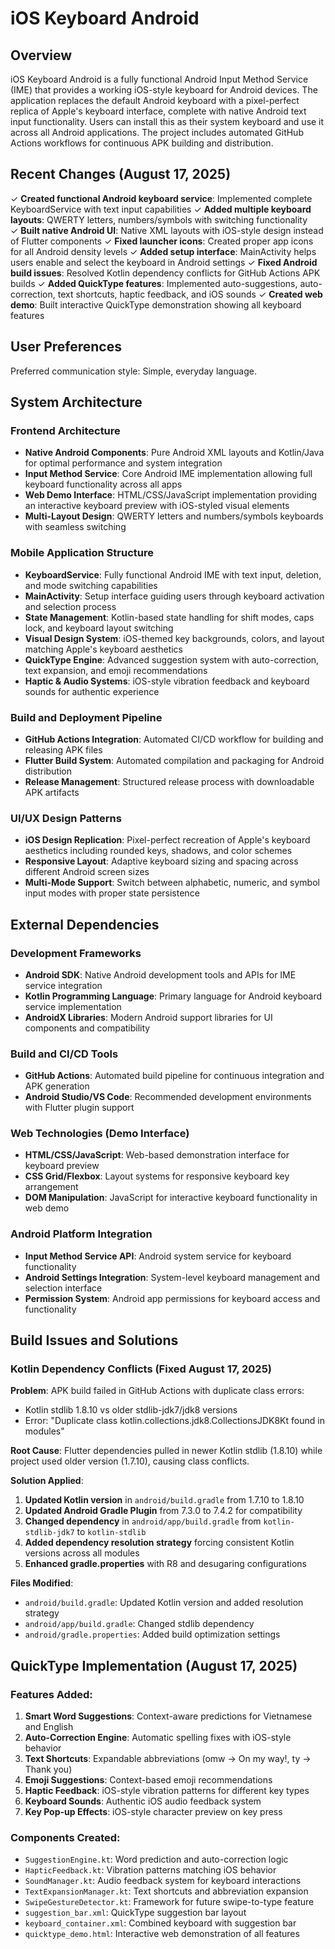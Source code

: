 # iOS Keyboard Android

## Overview

iOS Keyboard Android is a fully functional Android Input Method Service (IME) that provides a working iOS-style keyboard for Android devices. The application replaces the default Android keyboard with a pixel-perfect replica of Apple's keyboard interface, complete with native Android text input functionality. Users can install this as their system keyboard and use it across all Android applications. The project includes automated GitHub Actions workflows for continuous APK building and distribution.

## Recent Changes (August 17, 2025)

✓ **Created functional Android keyboard service**: Implemented complete KeyboardService with text input capabilities
✓ **Added multiple keyboard layouts**: QWERTY letters, numbers/symbols with switching functionality  
✓ **Built native Android UI**: Native XML layouts with iOS-style design instead of Flutter components
✓ **Fixed launcher icons**: Created proper app icons for all Android density levels
✓ **Added setup interface**: MainActivity helps users enable and select the keyboard in Android settings
✓ **Fixed Android build issues**: Resolved Kotlin dependency conflicts for GitHub Actions APK builds
✓ **Added QuickType features**: Implemented auto-suggestions, auto-correction, text shortcuts, haptic feedback, and iOS sounds
✓ **Created web demo**: Built interactive QuickType demonstration showing all keyboard features

## User Preferences

Preferred communication style: Simple, everyday language.

## System Architecture

### Frontend Architecture
- **Native Android Components**: Pure Android XML layouts and Kotlin/Java for optimal performance and system integration
- **Input Method Service**: Core Android IME implementation allowing full keyboard functionality across all apps
- **Web Demo Interface**: HTML/CSS/JavaScript implementation providing an interactive keyboard preview with iOS-styled visual elements
- **Multi-Layout Design**: QWERTY letters and numbers/symbols keyboards with seamless switching

### Mobile Application Structure
- **KeyboardService**: Fully functional Android IME with text input, deletion, and mode switching capabilities
- **MainActivity**: Setup interface guiding users through keyboard activation and selection process
- **State Management**: Kotlin-based state handling for shift modes, caps lock, and keyboard layout switching
- **Visual Design System**: iOS-themed key backgrounds, colors, and layout matching Apple's keyboard aesthetics
- **QuickType Engine**: Advanced suggestion system with auto-correction, text expansion, and emoji recommendations
- **Haptic & Audio Systems**: iOS-style vibration feedback and keyboard sounds for authentic experience

### Build and Deployment Pipeline
- **GitHub Actions Integration**: Automated CI/CD workflow for building and releasing APK files
- **Flutter Build System**: Automated compilation and packaging for Android distribution
- **Release Management**: Structured release process with downloadable APK artifacts

### UI/UX Design Patterns
- **iOS Design Replication**: Pixel-perfect recreation of Apple's keyboard aesthetics including rounded keys, shadows, and color schemes
- **Responsive Layout**: Adaptive keyboard sizing and spacing across different Android screen sizes
- **Multi-Mode Support**: Switch between alphabetic, numeric, and symbol input modes with proper state persistence

## External Dependencies

### Development Frameworks
- **Android SDK**: Native Android development tools and APIs for IME service integration
- **Kotlin Programming Language**: Primary language for Android keyboard service implementation
- **AndroidX Libraries**: Modern Android support libraries for UI components and compatibility

### Build and CI/CD Tools
- **GitHub Actions**: Automated build pipeline for continuous integration and APK generation
- **Android Studio/VS Code**: Recommended development environments with Flutter plugin support

### Web Technologies (Demo Interface)
- **HTML/CSS/JavaScript**: Web-based demonstration interface for keyboard preview
- **CSS Grid/Flexbox**: Layout systems for responsive keyboard key arrangement
- **DOM Manipulation**: JavaScript for interactive keyboard functionality in web demo

### Android Platform Integration
- **Input Method Service API**: Android system service for keyboard functionality
- **Android Settings Integration**: System-level keyboard management and selection interface
- **Permission System**: Android app permissions for keyboard access and functionality

## Build Issues and Solutions

### Kotlin Dependency Conflicts (Fixed August 17, 2025)

**Problem**: APK build failed in GitHub Actions with duplicate class errors:
- Kotlin stdlib 1.8.10 vs older stdlib-jdk7/jdk8 versions
- Error: "Duplicate class kotlin.collections.jdk8.CollectionsJDK8Kt found in modules"

**Root Cause**: Flutter dependencies pulled in newer Kotlin stdlib (1.8.10) while project used older version (1.7.10), causing class conflicts.

**Solution Applied**:
1. **Updated Kotlin version** in `android/build.gradle` from 1.7.10 to 1.8.10
2. **Updated Android Gradle Plugin** from 7.3.0 to 7.4.2 for compatibility
3. **Changed dependency** in `android/app/build.gradle` from `kotlin-stdlib-jdk7` to `kotlin-stdlib`
4. **Added dependency resolution strategy** forcing consistent Kotlin versions across all modules
5. **Enhanced gradle.properties** with R8 and desugaring configurations

**Files Modified**:
- `android/build.gradle`: Updated Kotlin version and added resolution strategy
- `android/app/build.gradle`: Changed stdlib dependency
- `android/gradle.properties`: Added build optimization settings

## QuickType Implementation (August 17, 2025)

### Features Added:
1. **Smart Word Suggestions**: Context-aware predictions for Vietnamese and English
2. **Auto-Correction Engine**: Automatic spelling fixes with iOS-style behavior
3. **Text Shortcuts**: Expandable abbreviations (omw → On my way!, ty → Thank you)
4. **Emoji Suggestions**: Context-based emoji recommendations
5. **Haptic Feedback**: iOS-style vibration patterns for different key types
6. **Keyboard Sounds**: Authentic iOS audio feedback system
7. **Key Pop-up Effects**: iOS-style character preview on key press

### Components Created:
- `SuggestionEngine.kt`: Word prediction and auto-correction logic
- `HapticFeedback.kt`: Vibration patterns matching iOS behavior
- `SoundManager.kt`: Audio feedback system for keyboard interactions
- `TextExpansionManager.kt`: Text shortcuts and abbreviation expansion
- `SwipeGestureDetector.kt`: Framework for future swipe-to-type feature
- `suggestion_bar.xml`: QuickType suggestion bar layout
- `keyboard_container.xml`: Combined keyboard with suggestion bar
- `quicktype_demo.html`: Interactive web demonstration of all features